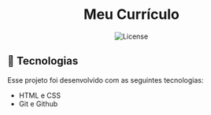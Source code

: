 <h1 align="center"> Meu Currículo </h1>

<p align="center">
  <img alt="License" src="Downloads/curr.png">
</p>

## 🚀 Tecnologias

Esse projeto foi desenvolvido com as seguintes tecnologias:

- HTML e CSS
- Git e Github
